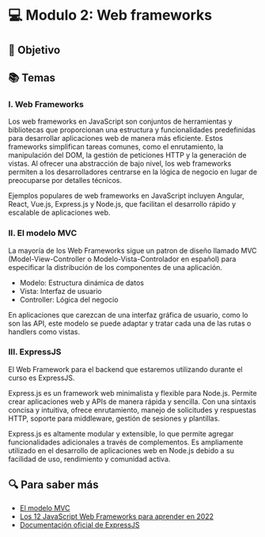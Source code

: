 # :computer: Modulo 2: Web frameworks

## :book: Objetivo

## :books: Temas

### I. Web Frameworks

Los web frameworks en JavaScript son conjuntos de herramientas y bibliotecas que proporcionan una estructura y funcionalidades predefinidas para desarrollar aplicaciones web de manera más eficiente. Estos frameworks simplifican tareas comunes, como el enrutamiento, la manipulación del DOM, la gestión de peticiones HTTP y la generación de vistas. Al ofrecer una abstracción de bajo nivel, los web frameworks permiten a los desarrolladores centrarse en la lógica de negocio en lugar de preocuparse por detalles técnicos.

Ejemplos populares de web frameworks en JavaScript incluyen Angular, React, Vue.js, Express.js y Node.js, que facilitan el desarrollo rápido y escalable de aplicaciones web.

### II. El modelo MVC

La mayoría de los Web Frameworks sigue un patron de diseño llamado MVC (Model-View-Controller o Modelo-Vista-Controlador en español) para especificar la distribución de los componentes de una aplicación.

- Modelo: Estructura dinámica de datos
- Vista: Interfaz de usuario
- Controller: Lógica del negocio

En aplicaciones que carezcan de una interfaz gráfica de usuario, como lo son las API, este modelo se puede adaptar y tratar cada una de las rutas o handlers como vistas.

### III. ExpressJS

El Web Framework para el backend que estaremos utilizando durante el curso es ExpressJS.

Express.js es un framework web minimalista y flexible para Node.js. Permite crear aplicaciones web y APIs de manera rápida y sencilla. Con una sintaxis concisa y intuitiva, ofrece enrutamiento, manejo de solicitudes y respuestas HTTP, soporte para middleware, gestión de sesiones y plantillas.

Express.js es altamente modular y extensible, lo que permite agregar funcionalidades adicionales a través de complementos. Es ampliamente utilizado en el desarrollo de aplicaciones web en Node.js debido a su facilidad de uso, rendimiento y comunidad activa.

## :mag: Para saber más

- [El modelo MVC](https://codigofacilito.com/articulos/mvc-model-view-controller-explicado)
- [Los 12 JavaScript Web Frameworks para aprender en 2022](https://blog.sagipl.com/javascript-frameworks/)
- [Documentación oficial de ExpressJS](https://expressjs.com/)
  